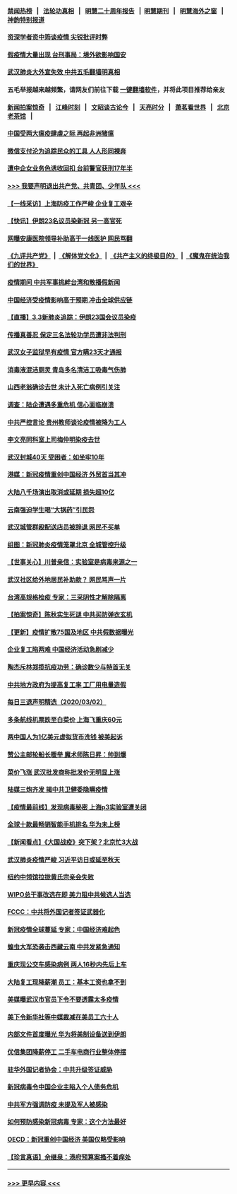 #### [禁闻热榜](热点新闻.md?=0)  &nbsp;&nbsp;|&nbsp;&nbsp; [法轮功真相](https://github.com/gfw-breaker/truth/blob/master/README.md?=0) &nbsp;&nbsp;|&nbsp;&nbsp; [明慧二十周年报告](https://github.com/gfw-breaker/mh-reports/blob/master/README.md?=0) &nbsp;&nbsp;|&nbsp;&nbsp;[明慧期刊](https://github.com/gfw-breaker/mh-qikan) &nbsp;&nbsp;|&nbsp;&nbsp; [明慧海外之窗](https://github.com/gfw-breaker/mh-news/blob/master/README.md?=0) &nbsp;&nbsp;|&nbsp;&nbsp; [神韵特别报道](https://github.com/gfw-breaker/mh-news/blob/master/shenyun.md?=0)
#### [资深学者资中筠谈疫情 尖锐批评时弊](../pages/nsc413/n11912414.md?t=03040202) 
#### [假疫情大量出现 台刑事局：境外欲影响国安](../pages/nsc413/n11911718.md?t=03040202) 
#### [武汉肺炎大外宣失效 中共五毛翻墙明真相](../pages/nsc413/n11912096.md?t=03040202) 
#### 五毛举报越来越频繁，请网友们前往下载 [一键翻墙软件](https://github.com/gfw-breaker/ssr-accounts)，并将此项目推荐给亲友
#### [新闻拍案惊奇](https://github.com/gfw-breaker/banned-news/blob/master/pages/link4.md) &nbsp;&nbsp;|&nbsp;&nbsp; [江峰时刻](https://github.com/gfw-breaker/banned-news/blob/master/pages/link4.md) &nbsp;&nbsp;|&nbsp;&nbsp; [文昭谈古论今](https://github.com/gfw-breaker/banned-news/blob/master/pages/link4.md) &nbsp;&nbsp;|&nbsp;&nbsp; [天亮时分](https://github.com/gfw-breaker/banned-news/blob/master/pages/link4.md) &nbsp;&nbsp;|&nbsp;&nbsp; [萧茗看世界](https://github.com/gfw-breaker/banned-news/blob/master/pages/link4.md) &nbsp;&nbsp;|&nbsp;&nbsp; [北京老茶馆](https://github.com/gfw-breaker/banned-news/blob/master/pages/link4.md) &nbsp;&nbsp;|&nbsp;&nbsp; 
#### [中国受两大瘟疫肆虐之际 再起非洲猪瘟](../pages/nsc413/n11912256.md?t=03040202) 
#### [微信支付沦为追踪民众的工具 人人形同裸奔](../pages/nsc413/n11912341.md?t=03040202) 
#### [遭中企女业务色诱收回扣 台前警官获刑17年半](../pages/nsc413/n11912243.md?t=03040202) 
#### [>>> 我要声明退出共产党、共青团、少年队 <<<](https://github.com/begood0513/goodnews/blob/master/quit/letter.md) 
#### [【一线采访】上海防疫工作严峻 企业复工艰辛](../pages/nsc413/n11912239.md?t=03040202) 
#### [【快讯】伊朗23名议员染新冠 另一高官死](../pages/nsc413/n11912252.md?t=03040202) 
#### [网曝安康医院领导补助高于一线医护 网民骂翻](../pages/nsc413/n11911713.md?t=03040202) 
#### [《九评共产党》](https://github.com/begood0513/9ping.md/blob/master/README.md) &nbsp;|&nbsp; [《解体党文化》](../../../../jtdwh.md/blob/master/README.md)  &nbsp;|&nbsp; [《共产主义的终极目的》](../../../../gczydzjmd.md/blob/master/README.md) &nbsp;|&nbsp; [《魔鬼在统治我们的世界》](../../../../mgztzwmdsj.md/blob/master/README.md) 
#### [疫情期间 中共军事挑衅台湾和散播假新闻](../pages/nsc413/n11912211.md?t=03040202) 
#### [中国经济受疫情影响高于预期 冲击全球供应链](../pages/nsc413/n11912207.md?t=03040202) 
#### [【直播】3.3新肺炎追踪：伊朗23国会议员染疫](../pages/nsc413/n11912059.md?t=03040202) 
#### [传播真善忍 保定三名法轮功学员遭非法判刑](../pages/nsc413/n11910148.md?t=03040202) 
#### [武汉女子监狱早有疫情 官方瞒23天才通报](../pages/nsc413/n11911717.md?t=03040202) 
#### [消毒液混洁厕灵 青岛多名清洁工吸毒气伤肺](../pages/nsc413/n11911923.md?t=03040202) 
#### [山西老翁确诊去世 未计入死亡病例引关注](../pages/nsc413/n11911802.md?t=03040202) 
#### [调查：陆企遭遇多重危机 信心面临崩溃](../pages/nsc413/n11911842.md?t=03040202) 
#### [中共严控言论 贵州教师谈论疫情被降为工人](../pages/nsc413/n11911428.md?t=03040202) 
#### [李文亮同科室上司梅仲明染疫去世](../pages/nsc413/n11911636.md?t=03040202) 
#### [武汉封城40天 受困者：如坐牢10年](../pages/nsc413/n11911305.md?t=03040202) 
#### [港媒：新冠疫情重创中国经济 外贸首当其冲](../pages/nsc413/n11910970.md?t=03040202) 
#### [大陆八千场演出取消或延期 损失超10亿](../pages/nsc413/n11911406.md?t=03040202) 
#### [云南强迫学生喝“大锅药”引民怨](../pages/nsc413/n11911326.md?t=03040202) 
#### [武汉城管群殴配送店员被辞退 网民不买单](../pages/nsc413/n11911151.md?t=03040202) 
#### [组图：新冠肺炎疫情笼罩北京 全城管控升级](../pages/nsc413/n11911141.md?t=03040202) 
#### [【世事关心】川普亲信：实验室是病毒来源之一](../pages/nsc413/n11910876.md?t=03040202) 
#### [武汉社区给外地居民补助款？ 网民骂声一片](../pages/nsc413/n11910963.md?t=03040202) 
#### [台湾高规格检疫 专家：三采阴性才解除隔离](../pages/nsc413/n11910829.md?t=03040202) 
#### [【拍案惊奇】陈秋实生死谜 中共买防弹衣玄机](../pages/nsc413/n11910939.md?t=03040202) 
#### [【更新】疫情扩散75国及地区 中共假数据曝光](../pages/nsc413/n11890652.md?t=03040202) 
#### [企业复工陷两难 中国经济活动急剧减少](../pages/nsc413/n11910412.md?t=03040202) 
#### [陶杰斥林郑揽抗疫功劳：确诊数少与特首无关](../pages/nsc413/n11910499.md?t=03040202) 
#### [中共地方政府为提高复工率 工厂用电量造假](../pages/nsc413/n11910955.md?t=03040202) 
#### [每日三退声明精选（2020/03/02）](../pages/nsc413/n11910965.md?t=03040202) 
#### [多条航线机票跌至白菜价 上海飞重庆60元](../pages/nsc413/n11910882.md?t=03040202) 
#### [两中国人为1亿美元虚拟货币洗钱 被美起诉](../pages/nsc413/n11910880.md?t=03040202) 
#### [赞公主邮轮船长暖举 魔术师陈日昇：帅到爆](../pages/nsc413/n11910094.md?t=03040202) 
#### [菜价飞涨 武汉批发商称批发价无明显上涨](../pages/nsc413/n11910304.md?t=03040202) 
#### [陆媒三炮齐发 揭中共卫健委隐瞒疫情](../pages/nsc413/n11909414.md?t=03040202) 
#### [【疫情最前线】发现病毒秘密 上海p3实验室遭关闭](../pages/nsc413/n11910640.md?t=03040202) 
#### [全球十款最畅销智能手机排名 华为未上榜](../pages/nsc413/n11910587.md?t=03040202) 
#### [【新闻看点】《大国战疫》突下架？北京忙3大战](../pages/nsc413/n11910118.md?t=03040202) 
#### [武汉肺炎疫情严峻 习近平访日或延至秋天](../pages/nsc413/n11910570.md?t=03040202) 
#### [纽约中领馆拉拢黄氏宗亲会失败](../pages/nsc413/n11910480.md?t=03040202) 
#### [WIPO总干事改选在即 美力阻中共候选人当选](../pages/nsc413/n11910464.md?t=03040202) 
#### [FCCC：中共将外国记者签证武器化](../pages/nsc413/n11910385.md?t=03040202) 
#### [新冠疫情全球蔓延 专家：中国经济难起色](../pages/nsc413/n11910439.md?t=03040202) 
#### [蝗虫大军恐袭击西藏云南 中共发紧急通知](../pages/nsc413/n11910313.md?t=03040202) 
#### [重庆现公交车感染病例 两人16秒内先后上车](../pages/nsc413/n11910260.md?t=03040202) 
#### [大陆复工现降薪潮 员工：基本工资也拿不到](../pages/nsc413/n11910316.md?t=03040202) 
#### [美媒曝武汉市官员下令不要透露太多疫情](../pages/nsc413/n11910086.md?t=03040202) 
#### [美下令新华社等中媒裁减在美员工六十人](../pages/nsc413/n11910256.md?t=03040202) 
#### [内部文件首度曝光 华为将美制设备送到伊朗](../pages/nsc413/n11910211.md?t=03040202) 
#### [优信集团降薪停工 二手车电商行业整体停摆](../pages/nsc413/n11910090.md?t=03040202) 
#### [驻华外国记者协会：中共升级签证威胁](../pages/nsc413/n11910051.md?t=03040202) 
#### [新冠病毒令中国企业主陷入个人债务危机](../pages/nsc413/n11910079.md?t=03040202) 
#### [中共军方强调防疫 未提及军人被感染](../pages/nsc413/n11909922.md?t=03040202) 
#### [如何预防感染新冠病毒 专家：这个方法最好](../pages/nsc413/n11909928.md?t=03040202) 
#### [OECD：新冠重创中国经济 美国仅略受影响](../pages/nsc413/n11910023.md?t=03040202) 
#### [【珍言真语】佘继泉：港府预算案搔不着痒处](../pages/nsc413/n11910011.md?t=03040202) 

----
#### [ >>> 更早内容 <<< ](../indexes/nsc413-earlier.md)
